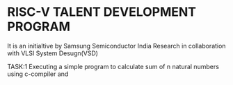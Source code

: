# RISC-V TALENT DEVELOPMENT PROGRAM
It is an initialtive by Samsung Semiconductor India Research in collaboration with VLSI System Desugn(VSD)

TASK:1 Executing a simple program to calculate sum of n natural numbers using c-compiler and 
